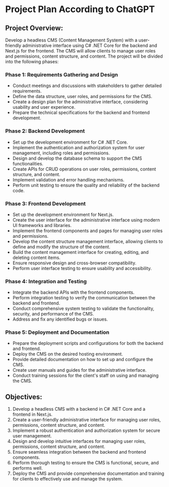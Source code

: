 # Project Plan According to ChatGPT

## Project Overview:

Develop a headless CMS (Content Management System) with a user-friendly administrative interface using C# .NET Core for the backend and Next.js for the frontend. The CMS will allow clients to manage user roles and permissions, content structure, and content. The project will be divided into the following phases:

### Phase 1: Requirements Gathering and Design

-   Conduct meetings and discussions with stakeholders to gather detailed requirements.
-   Define the data structure, user roles, and permissions for the CMS.
-   Create a design plan for the administrative interface, considering usability and user experience.
-   Prepare the technical specifications for the backend and frontend development.

### Phase 2: Backend Development

-   Set up the development environment for C# .NET Core.
-   Implement the authentication and authorization system for user management, including roles and permissions.
-   Design and develop the database schema to support the CMS functionalities.
-   Create APIs for CRUD operations on user roles, permissions, content structure, and content.
-   Implement validation and error handling mechanisms.
-   Perform unit testing to ensure the quality and reliability of the backend code.

### Phase 3: Frontend Development

-   Set up the development environment for Next.js.
-   Create the user interface for the administrative interface using modern UI frameworks and libraries.
-   Implement the frontend components and pages for managing user roles and permissions.
-   Develop the content structure management interface, allowing clients to define and modify the structure of the content.
-   Build the content management interface for creating, editing, and deleting content items.
-   Ensure responsive design and cross-browser compatibility.
-   Perform user interface testing to ensure usability and accessibility.

### Phase 4: Integration and Testing

-   Integrate the backend APIs with the frontend components.
-   Perform integration testing to verify the communication between the backend and frontend.
-   Conduct comprehensive system testing to validate the functionality, security, and performance of the CMS.
-   Address and fix any identified bugs or issues.

### Phase 5: Deployment and Documentation

-   Prepare the deployment scripts and configurations for both the backend and frontend.
-   Deploy the CMS on the desired hosting environment.
-   Provide detailed documentation on how to set up and configure the CMS.
-   Create user manuals and guides for the administrative interface.
-   Conduct training sessions for the client's staff on using and managing the CMS.

## Objectives:

1. Develop a headless CMS with a backend in C# .NET Core and a frontend in Next.js.
2. Create a user-friendly administrative interface for managing user roles, permissions, content structure, and content.
3. Implement a robust authentication and authorization system for secure user management.
4. Design and develop intuitive interfaces for managing user roles, permissions, content structure, and content.
5. Ensure seamless integration between the backend and frontend components.
6. Perform thorough testing to ensure the CMS is functional, secure, and performs well.
7. Deploy the CMS and provide comprehensive documentation and training for clients to effectively use and manage the system.

